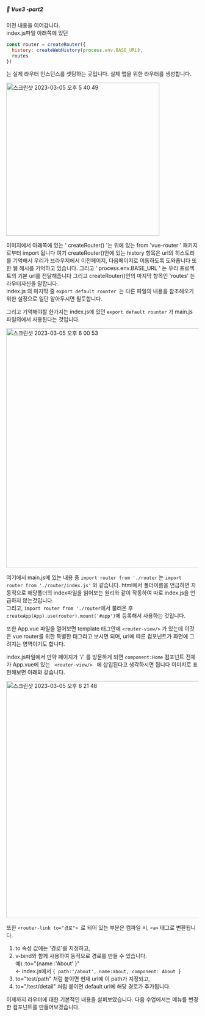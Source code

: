 ##### :cactus: Vue3 -part2

이전 내용을 이어갑니다.  
index.js파일 아래쪽에 있던 
``` javascript 
const router = createRouter({
  history: createWebHistory(process.env.BASE_URL),
  routes
})
```
는 실제 라우터 인스턴스를 셋팅하는 곳입니다. 실제 앱을 위한 라우터를 생성합니다.  


<img width="401" alt="스크린샷 2023-03-05 오후 5 40 49" src="https://user-images.githubusercontent.com/48478079/222950632-a66e4ba0-799b-4353-b92e-f4ede8b077e8.png">

이미지에서 아래쪽에 있는 ' createRouter() '는 위에 있는 from 'vue-router ' 패키지로부터 import 됩니다
여기 createRouter()안에 있는 history 항목은 url의 히스토리를 기억해서 우리가 브라우저에서 이전페이지, 다음페이지로 이동하도록 도와줍니다 또한 웹 해시를 기억하고 있습니다. 그리고 ' process.env.BASE_URL ' 는 우리 프로젝트의 기본 url를 전달해줍니다
그리고 createRouter()안의 마지막 항목인 'routes' 는 라우터자신을 말합니다.   
index.js 의 마지막 줄 ```export default rounter ```는 다른 파일의 내용을 참조해오기 위한 설정으로 일단 알아두시면 될듯합니다. 

그리고 기억해야할 한가지는 index.js에 있던 ``` export default rounter ``` 가 main.js 파일의에서 사용된다는 것입니다. 

<img width="628" alt="스크린샷 2023-03-05 오후 6 00 53" src="https://user-images.githubusercontent.com/48478079/222951469-6f899a3d-6a99-4b0e-9dbd-e5322b7a8bd1.png">

여기에서 main.js에 있는 내용 중 
``` import router from './router ``` 는 ``` import router from './router/index.js' ``` 와 같습니다. html에서 폴더이름을 언급하면 자동적으로 해당폴더의 index파일을 읽어보는 원리와 같이 작동하여 따로 index.js을 언급하지 않는것입니다.  
그리고, 
``` import router from './router ```에서 불러온 후 ``` createApp(App).use(router).mount('#app') ```에 등록해서 사용하는 것입니다. 

또한 App.vue 파일을 열어보면 template 태그안에 ``` <router-view/> ``` 가 있는데 이것은 vue router를 위한 특별한 태그라고 보시면 되며, url에 따른 컴포넌트가 화면에 그려지는 영역이기도 합니다. 

index.js파일에서 만약 페이지가 '/' 를 방문하게 되면 ``` component:Home ``` 컴포넌트 전체가 App.vue에 있는 ```  <router-view/>  ``` 에 삽입된다고 생각하시면 됩니다  이미지로 표현해보면 아래와 같습니다.  

<img width="621" alt="스크린샷 2023-03-05 오후 6 21 48" src="https://user-images.githubusercontent.com/48478079/222952456-cb42dcf0-05b2-4989-b3f9-0b35488ba3e8.png">   

또한 ```<router-link to="경로"> ```로 되어 있는 부분은  컴파일 시, ``` <a> ``` 태그로 변환됩니다.   
1) to 속성 값에는 '경로'를 지정하고,    
2) v-bind와 함께 사용하여 동적으로 경로를 만들 수 있습니다.  
   예) :to="{name :'About' }"  
   <- index.js에서 ``` { path:'/about', name:about, component: About } ```  
3) to="test/path" 처럼 붙이면 현재 url에 이 path가 지정되고,   
4) to="/test/detail" 처럼 붙이면 default url에 해당 경로가 추가됩니다.  


이제까지 라우터에 대한 기본적인 내용을 살펴보았습니다. 다음 수업에서는 메뉴를 변경한 컴포넌트를 만들어보겠습니다. 

